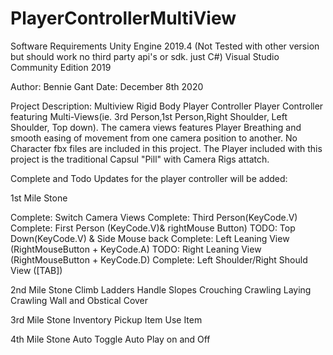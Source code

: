 # PlayerControllerMultiView

Software Requirements
Unity Engine 2019.4 (Not Tested with other version but should work no third party api's or sdk. just C#)
Visual Studio Community Edition 2019

Author: Bennie Gant
Date: December 8th 2020

Project Description: Multiview Rigid Body Player Controller
Player Controller featuring Multi-Views(ie. 3rd Person,1st Person,Right Shoulder, Left Shoulder, Top down). The camera views features Player Breathing and smooth easing of movement from one camera position to another.  No Character fbx files are included in this project. The Player included with this project is the traditional Capsul "Pill" with Camera Rigs attatch.

Complete and Todo Updates for the player controller will be added:

1st Mile Stone

Complete:	Switch Camera Views
Complete:	Third Person(KeyCode.V)
Complete:	First Person (KeyCode.V)& rightMouse Button)
TODO:		Top Down(KeyCode.V) & Side Mouse back
Complete:	Left Leaning View (RightMouseButton + KeyCode.A)
TODO:		Right Leaning View (RightMouseButton + KeyCode.D)
Complete:	Left Shoulder/Right Should View ([TAB])


2nd Mile Stone 
Climb Ladders
Handle Slopes
Crouching
Crawling
Laying Crawling
Wall and Obstical Cover

3rd Mile Stone
Inventory 
Pickup Item
Use Item

4th Mile Stone
Auto Toggle Auto Play on and Off
